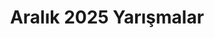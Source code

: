 ---
layout: monthly
title: "Aralık 2025 Yarışmalar"
key: "aralık 2025"
description: "Aralık 2025 son başvuru tarihli tüm edebiyat yarışmaları, senaryo yarışmaları, yazı yazma yarışmaları, öykü yarışmalarına buradan ulaşabilirsiniz."
permalink: "aralik-2025-yarismalar/"
---